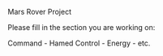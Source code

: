Mars Rover Project

Please fill in the section you are working on:

Command - Hamed
Control - 
Energy - 
etc.
